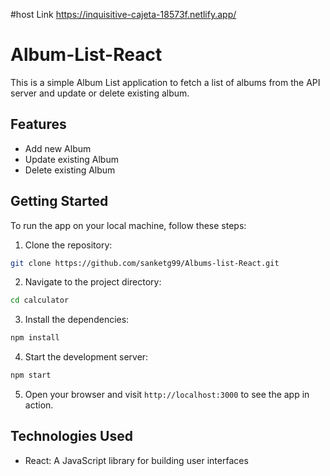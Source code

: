 #host Link https://inquisitive-cajeta-18573f.netlify.app/

# Album-List-React

This is a simple Album List application to fetch a list of albums from the API server and update or delete existing album.

## Features

- Add new Album
- Update existing Album
- Delete existing Album

## Getting Started

To run the app on your local machine, follow these steps:

1. Clone the repository:

```bash
git clone https://github.com/sanketg99/Albums-list-React.git
```

2. Navigate to the project directory:

```bash
cd calculator
```

3. Install the dependencies:

```bash
npm install
```

4. Start the development server:

```bash
npm start
```

5. Open your browser and visit `http://localhost:3000` to see the app in action.

## Technologies Used

- React: A JavaScript library for building user interfaces

